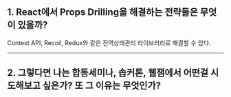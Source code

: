 ## 1. React에서 Props Drilling을 해결하는 전략들은 무엇이 있을까?

Context API, Recoil, Redux와 같은 전역상태관리 라이브러리로 해결할 수 있다.

---

## 2. 그렇다면 나는 합동세미나, 솝커톤, 웹잼에서 어떤걸 시도해보고 싶은가? 또 그 이유는 무엇인가?
